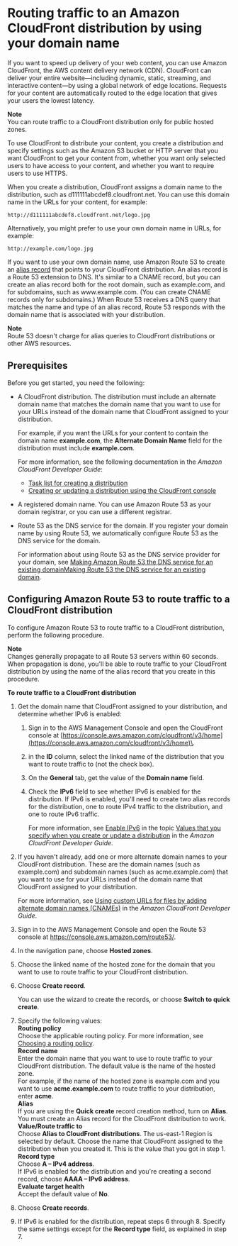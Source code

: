 # Routing traffic to an Amazon CloudFront distribution by using your domain name<a name="routing-to-cloudfront-distribution"></a>

If you want to speed up delivery of your web content, you can use Amazon CloudFront, the AWS content delivery network \(CDN\)\. CloudFront can deliver your entire website—including dynamic, static, streaming, and interactive content—by using a global network of edge locations\. Requests for your content are automatically routed to the edge location that gives your users the lowest latency\. 

**Note**  
You can route traffic to a CloudFront distribution only for public hosted zones\.

To use CloudFront to distribute your content, you create a distribution and specify settings such as the Amazon S3 bucket or HTTP server that you want CloudFront to get your content from, whether you want only selected users to have access to your content, and whether you want to require users to use HTTPS\.

When you create a distribution, CloudFront assigns a domain name to the distribution, such as d111111abcdef8\.cloudfront\.net\. You can use this domain name in the URLs for your content, for example:

`http://d111111abcdef8.cloudfront.net/logo.jpg`

Alternatively, you might prefer to use your own domain name in URLs, for example:

`http://example.com/logo.jpg`

If you want to use your own domain name, use Amazon Route 53 to create an [alias record](https://docs.aws.amazon.com/Route53/latest/DeveloperGuide/resource-record-sets-choosing-alias-non-alias.html) that points to your CloudFront distribution\. An alias record is a Route 53 extension to DNS\. It's similar to a CNAME record, but you can create an alias record both for the root domain, such as example\.com, and for subdomains, such as www\.example\.com\. \(You can create CNAME records only for subdomains\.\) When Route 53 receives a DNS query that matches the name and type of an alias record, Route 53 responds with the domain name that is associated with your distribution\. 

**Note**  
Route 53 doesn't charge for alias queries to CloudFront distributions or other AWS resources\.

## Prerequisites<a name="routing-to-cloudfront-distribution-prereqs"></a>

Before you get started, you need the following:
+ A CloudFront distribution\. The distribution must include an alternate domain name that matches the domain name that you want to use for your URLs instead of the domain name that CloudFront assigned to your distribution\.

  For example, if you want the URLs for your content to contain the domain name **example\.com**, the **Alternate Domain Name** field for the distribution must include **example\.com**\.

  For more information, see the following documentation in the *Amazon CloudFront Developer Guide*:
  + [Task list for creating a distribution](https://docs.aws.amazon.com/AmazonCloudFront/latest/DeveloperGuide/distribution-web-creating.html)
  + [Creating or updating a distribution using the CloudFront console](https://docs.aws.amazon.com/AmazonCloudFront/latest/DeveloperGuide/distribution-web-creating-console.html)
+ A registered domain name\. You can use Amazon Route 53 as your domain registrar, or you can use a different registrar\.
+ Route 53 as the DNS service for the domain\. If you register your domain name by using Route 53, we automatically configure Route 53 as the DNS service for the domain\. 

  For information about using Route 53 as the DNS service provider for your domain, see [Making Amazon Route 53 the DNS service for an existing domainMaking Route 53 the DNS service for an existing domain](MigratingDNS.md)\.

## Configuring Amazon Route 53 to route traffic to a CloudFront distribution<a name="routing-to-cloudfront-distribution-config"></a>

To configure Amazon Route 53 to route traffic to a CloudFront distribution, perform the following procedure\.

**Note**  
Changes generally propagate to all Route 53 servers within 60 seconds\. When propagation is done, you'll be able to route traffic to your CloudFront distribution by using the name of the alias record that you create in this procedure\. <a name="routing-to-cloudfront-distribution-procedure"></a>

**To route traffic to a CloudFront distribution**

1. Get the domain name that CloudFront assigned to your distribution, and determine whether IPv6 is enabled:

   1. Sign in to the AWS Management Console and open the CloudFront console at [https://console.aws.amazon.com/cloudfront/v3/home](https://console.aws.amazon.com/cloudfront/v3/home)\.

   1. in the **ID** column, select the linked name of the distribution that you want to route traffic to \(not the check box\)\.

   1. On the **General** tab, get the value of the **Domain name** field\.

   1. Check the **IPv6** field to see whether IPv6 is enabled for the distribution\. If IPv6 is enabled, you'll need to create two alias records for the distribution, one to route IPv4 traffic to the distribution, and one to route IPv6 traffic\.

      For more information, see [Enable IPv6](https://docs.aws.amazon.com/AmazonCloudFront/latest/DeveloperGuide/distribution-web-values-specify.html#DownloadDistValuesEnableIPv6) in the topic [Values that you specify when you create or update a distribution](https://docs.aws.amazon.com/AmazonCloudFront/latest/DeveloperGuide/distribution-web-values-specify.html) in the *Amazon CloudFront Developer Guide*\.

1. If you haven't already, add one or more alternate domain names to your CloudFront distribution\. These are the domain names \(such as example\.com\) and subdomain names \(such as acme\.example\.com\) that you want to use for your URLs instead of the domain name that CloudFront assigned to your distribution\.

   For more information, see [Using custom URLs for files by adding alternate domain names \(CNAMEs\)](https://docs.aws.amazon.com/AmazonCloudFront/latest/DeveloperGuide/CNAMEs.html) in the *Amazon CloudFront Developer Guide*\.

1. Sign in to the AWS Management Console and open the Route 53 console at [https://console\.aws\.amazon\.com/route53/](https://console.aws.amazon.com/route53/)\.

1. In the navigation pane, choose **Hosted zones**\.

1. Choose the linked name of the hosted zone for the domain that you want to use to route traffic to your CloudFront distribution\.

1. Choose **Create record**\.

   You can use the wizard to create the records, or choose **Switch to quick create**\.

1. Specify the following values:  
**Routing policy**  
Choose the applicable routing policy\. For more information, see [Choosing a routing policy](routing-policy.md)\.  
**Record name**  
Enter the domain name that you want to use to route traffic to your CloudFront distribution\. The default value is the name of the hosted zone\.  
For example, if the name of the hosted zone is example\.com and you want to use **acme\.example\.com** to route traffic to your distribution, enter **acme**\.  
**Alias**  
If you are using the **Quick create** record creation method, turn on **Alias**\.  
You must create an Alias record for the CloudFront distribution to work\.  
**Value/Route traffic to**  
Choose **Alias to CloudFront distributions**\. The us\-east\-1 Region is selected by default\. Choose the name that CloudFront assigned to the distribution when you created it\. This is the value that you got in step 1\.  
**Record type**  
Choose **A – IPv4 address**\.  
If IPv6 is enabled for the distribution and you're creating a second record, choose **AAAA – IPv6 address**\.   
**Evaluate target health**  
Accept the default value of **No**\.

1. Choose **Create records**\.

1. If IPv6 is enabled for the distribution, repeat steps 6 through 8\. Specify the same settings except for the **Record type** field, as explained in step 7\.